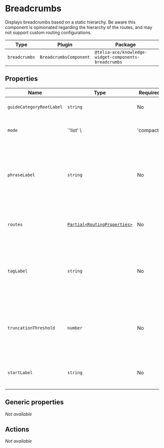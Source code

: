 # Breadcrumbs

Displays breadcrumbs based on a static hierarchy. Be aware this component is opinionated regarding the hierarchy of the routes, and may not support custom routing configurations.

| Type          | Plugin                 | Package                                              |
|---------------|------------------------|------------------------------------------------------|
| `breadcrumbs` | `BreadcrumbsComponent` | `@telia-ace/knowledge-widget-components-breadcrumbs` |

## Properties

| Name                     | Type     | Required | Default | Description                  |   |
|--------------------------|----------|----------|---------|------------------------------|---|
| `guideCategoryRootLabel` | `string` | No       | `''`    | Label for the root category. |   |
| `mode`                   | `'list' \                                                                                 | 'compact'` | No                                                                                            | `'list'`                                                                                                    | Rendering mode of the component. |
| `phraseLabel`            | `string`                                                                                  | No         | `''`                                                                                          | Label to be used when indicating the current search phrase in the trail. Supports replace for `{{phrase}}`. |                                  |
| `routes`                 | [`Partial<RoutingProperties>`](/component-reference/generic-properties#routingproperties) | No         | `{ initial: 'index', search: 'search', guideCategory: 'browse', contactCategory: 'contact' }` | Map of routes to be used by the component.                                                                  |                                  |
| `tagLabel`               | `string`                                                                                  | No         | `''`                                                                                          | Label to be used when indicating selected tags in the trail. Supports replace for `{{tag}}`.                |                                  |
| `truncationThreshold`    | `number`                                                                                  | No         | `30`                                                                                          | How many characters should be displayed in each breadcrumb item before truncating said item.                |                                  |
| `startLabel`             | `string`                                                                                  | No         | `''`                                                                                          | Label used for the start entry of the breadcrumbs list.                                                     |                                  |

## Generic properties

_Not available_

## Actions

_Not available_

